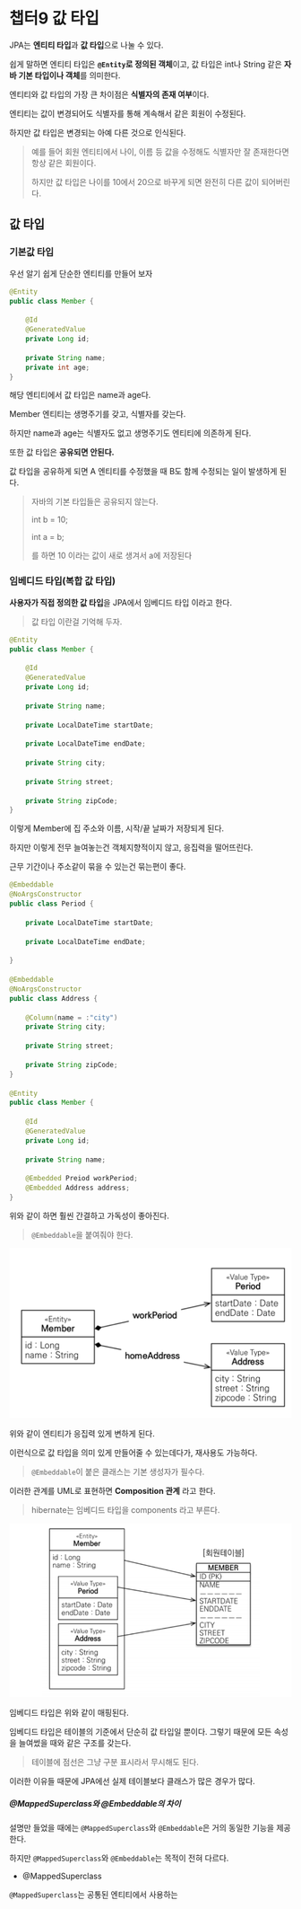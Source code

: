 # 챕터9 값 타입

JPA는 **엔티티 타입**과 **값 타입**으로 나눌 수 있다.

쉽게 말하면 엔티티 타입은 **`@Entity`로 정의된 객체**이고, 값 타입은 int나 String 같은 **자바 기본 타입이나 객체**를 의미한다.



엔티티와 값 타입의 가장 큰 차이점은 **식별자의 존재 여부**이다.

엔티티는 값이 변경되어도 식별자를 통해 계속해서 같은 회원이 수정된다.

하지만 값 타입은 변경되는 아예 다른 것으로 인식된다.

> 예를 들어 회원 엔티티에서 나이, 이름 등 값을 수정해도 식별자만 잘 존재한다면 항상 같은 회원이다.
>
> 하지만 값 타입은 나이를 10에서 20으로 바꾸게 되면 완전히 다른 값이 되어버린다.

## 값 타입

### 기본값 타입

우선 알기 쉽게 단순한 엔티티를 만들어 보자

``` java
@Entity
public class Member {
    
    @Id
    @GeneratedValue
    private Long id;
    
    private String name;
    private int age;
}
```

해당 엔티티에서 값 타입은 name과 age다.

Member 엔티티는 생명주기를 갖고, 식별자를 갖는다.

하지만 name과 age는 식별자도 없고 생명주기도 엔티티에 의존하게 된다.



또한 값 타입은 **공유되면 안된다.**

값 타입을 공유하게 되면 A 엔티티를 수정했을 때 B도 함께 수정되는 일이 발생하게 된다.

> 자바의 기본 타입들은 공유되지 않는다.
>
> int b = 10;
>
> int a = b;
>
> 를 하면 10 이라는 값이 새로 생겨서 a에 저장된다

### 임베디드 타입(복합 값 타입)

**사용자가 직접 정의한 값 타입**을 JPA에서 임베디드 타입 이라고 한다.

> 값 타입 이란걸 기억해 두자.

``` java
@Entity
public class Member {
    
    @Id
    @GeneratedValue
    private Long id;
    
    private String name;
    
    private LocalDateTime startDate;
    
    private LocalDateTime endDate;
    
    private String city;
    
    private String street;
    
    private String zipCode;
}
```

이렇게 Member에 집 주소와 이름, 시작/끝 날짜가 저장되게 된다.

하지만 이렇게 전무 늘여놓는건 객체지향적이지 않고, 응집력을 떨어뜨린다.

근무 기간이나 주소같이 묶을 수 있는건 묶는편이 좋다.

``` java
@Embeddable
@NoArgsConstructor
public class Period {

    private LocalDateTime startDate;
    
    private LocalDateTime endDate;
    
}

@Embeddable
@NoArgsConstructor
public class Address {
    
    @Column(name = :"city")
    private String city;
    
    private String street;
    
    private String zipCode;
}

@Entity
public class Member {
    
    @Id
    @GeneratedValue
    private Long id;
    
    private String name;
    
    @Embedded Preiod workPeriod;
    @Embedded Address address;
}
```

위와 같이 하면 훨씬 간결하고 가독성이 좋아진다.

> `@Embeddable`을 붙여줘야 한다.

<img src="./images/embedded_uml.jpg" alt="embedded" style="zoom:50%;" />

위와 같이 엔티티가 응집력 있게 변하게 된다.

이런식으로 값 타입을 의미 있게 만들어줄 수 있는데다가, 재사용도 가능하다.

> `@Embeddable`이 붙은 클래스는 기본 생성자가 필수다.

이러한 관계를 UML로 표현하면 **Composition 관계** 라고 한다.

> hibernate는 임베디드 타입을 components 라고 부른다.

<img src="./images/embedded_mapping.jpg" alt="proxy" style="zoom: 80%;" />

임베디드 타입은 위와 같이 매핑된다.

임베디드 타입은 테이블의 기준에서 단순히 값 타입일 뿐이다. 그렇기 때문에 모든 속성을 늘여썼을 때와 같은 구조를 갖는다.

> 테이블에 점선은 그냥 구분 표시라서 무시해도 된다.

이러한 이유들 때문에 JPA에선 실제 테이블보다 클래스가 많은 경우가 많다.

##### @MappedSuperclass와 @Embeddable의 차이

설명만 들었을 때에는 `@MappedSuperclass`와 `@Embeddable`은 거의 동일한 기능을 제공한다.

하지만 `@MappedSuperclass`와 `@Embeddable`는 목적이 전혀 다르다.

- @MappedSuperclass

`@MappedSuperclass`는 공통된 엔티티에서 사용하는 